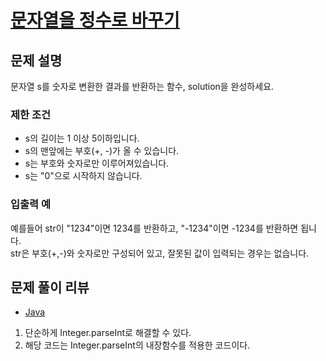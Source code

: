 # [문자열을 정수로 바꾸기](https://programmers.co.kr/learn/courses/30/lessons/12925)

## 문제 설명
문자열 s를 숫자로 변환한 결과를 반환하는 함수, solution을 완성하세요.

### 제한 조건
- s의 길이는 1 이상 5이하입니다.
- s의 맨앞에는 부호(+, -)가 올 수 있습니다.
- s는 부호와 숫자로만 이루어져있습니다.
- s는 "0"으로 시작하지 않습니다.

### 입출력 예
예를들어 str이 "1234"이면 1234를 반환하고, "-1234"이면 -1234를 반환하면 됩니다.  
str은 부호(+,-)와 숫자로만 구성되어 있고, 잘못된 값이 입력되는 경우는 없습니다.

## 문제 풀이 리뷰
- [Java](./Solution.java)
1. 단순하게 Integer.parseInt로 해결할 수 있다.
2. 해당 코드는 Integer.parseInt의 내장함수를 적용한 코드이다.